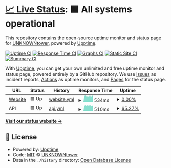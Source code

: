 # [📈 Live Status](https://status.unktower.com): <!--live status--> **🟩 All systems operational**

This repository contains the open-source uptime monitor and status page for [UNKNOWNtower](http://unktower.com), powered by [Upptime](https://github.com/upptime/upptime).

[![Uptime CI](https://github.com/koj-co/upptime/workflows/Uptime%20CI/badge.svg)](https://github.com/koj-co/upptime/actions?query=workflow%3A%22Uptime+CI%22)
[![Response Time CI](https://github.com/koj-co/upptime/workflows/Response%20Time%20CI/badge.svg)](https://github.com/koj-co/upptime/actions?query=workflow%3A%22Response+Time+CI%22)
[![Graphs CI](https://github.com/koj-co/upptime/workflows/Graphs%20CI/badge.svg)](https://github.com/koj-co/upptime/actions?query=workflow%3A%22Graphs+CI%22)
[![Static Site CI](https://github.com/koj-co/upptime/workflows/Static%20Site%20CI/badge.svg)](https://github.com/koj-co/upptime/actions?query=workflow%3A%22Static+Site+CI%22)
[![Summary CI](https://github.com/koj-co/upptime/workflows/Summary%20CI/badge.svg)](https://github.com/koj-co/upptime/actions?query=workflow%3A%22Summary+CI%22)

With [Upptime](https://upptime.js.org), you can get your own unlimited and free uptime monitor and status page, powered entirely by a GitHub repository. We use [Issues](https://github.com/unktower/upptime/issues) as incident reports, [Actions](https://github.com/unktower/upptime/actions) as uptime monitors, and [Pages](https://status.unktower.com) for the status page.

<!--start: status pages-->
<!-- This summary is generated by Upptime (https://github.com/upptime/upptime) -->
<!-- Do not edit this manually, your changes will be overwritten -->
<!-- prettier-ignore -->
| URL | Status | History | Response Time | Uptime |
| --- | ------ | ------- | ------------- | ------ |
| <img alt="" src="https://favicons.githubusercontent.com/unktower.com" height="13"> [Website](https://unktower.com) | 🟩 Up | [website.yml](https://github.com/unktower/upptime/commits/HEAD/history/website.yml) | <details><summary><img alt="Response time graph" src="./graphs/website/response-time-week.png" height="20"> 534ms</summary><br><a href="https://status.unktower.com/history/website"><img alt="Response time 602" src="https://img.shields.io/endpoint?url=https%3A%2F%2Fraw.githubusercontent.com%2Funktower%2Fupptime%2FHEAD%2Fapi%2Fwebsite%2Fresponse-time.json"></a><br><a href="https://status.unktower.com/history/website"><img alt="24-hour response time 554" src="https://img.shields.io/endpoint?url=https%3A%2F%2Fraw.githubusercontent.com%2Funktower%2Fupptime%2FHEAD%2Fapi%2Fwebsite%2Fresponse-time-day.json"></a><br><a href="https://status.unktower.com/history/website"><img alt="7-day response time 534" src="https://img.shields.io/endpoint?url=https%3A%2F%2Fraw.githubusercontent.com%2Funktower%2Fupptime%2FHEAD%2Fapi%2Fwebsite%2Fresponse-time-week.json"></a><br><a href="https://status.unktower.com/history/website"><img alt="30-day response time 715" src="https://img.shields.io/endpoint?url=https%3A%2F%2Fraw.githubusercontent.com%2Funktower%2Fupptime%2FHEAD%2Fapi%2Fwebsite%2Fresponse-time-month.json"></a><br><a href="https://status.unktower.com/history/website"><img alt="1-year response time 602" src="https://img.shields.io/endpoint?url=https%3A%2F%2Fraw.githubusercontent.com%2Funktower%2Fupptime%2FHEAD%2Fapi%2Fwebsite%2Fresponse-time-year.json"></a></details> | <details><summary><a href="https://status.unktower.com/history/website">0.00%</a></summary><a href="https://status.unktower.com/history/website"><img alt="All-time uptime 86.12%" src="https://img.shields.io/endpoint?url=https%3A%2F%2Fraw.githubusercontent.com%2Funktower%2Fupptime%2FHEAD%2Fapi%2Fwebsite%2Fuptime.json"></a><br><a href="https://status.unktower.com/history/website"><img alt="24-hour uptime 0.00%" src="https://img.shields.io/endpoint?url=https%3A%2F%2Fraw.githubusercontent.com%2Funktower%2Fupptime%2FHEAD%2Fapi%2Fwebsite%2Fuptime-day.json"></a><br><a href="https://status.unktower.com/history/website"><img alt="7-day uptime 0.00%" src="https://img.shields.io/endpoint?url=https%3A%2F%2Fraw.githubusercontent.com%2Funktower%2Fupptime%2FHEAD%2Fapi%2Fwebsite%2Fuptime-week.json"></a><br><a href="https://status.unktower.com/history/website"><img alt="30-day uptime 62.44%" src="https://img.shields.io/endpoint?url=https%3A%2F%2Fraw.githubusercontent.com%2Funktower%2Fupptime%2FHEAD%2Fapi%2Fwebsite%2Fuptime-month.json"></a><br><a href="https://status.unktower.com/history/website"><img alt="1-year uptime 86.12%" src="https://img.shields.io/endpoint?url=https%3A%2F%2Fraw.githubusercontent.com%2Funktower%2Fupptime%2FHEAD%2Fapi%2Fwebsite%2Fuptime-year.json"></a></details>
| <img alt="" src="https://favicons.githubusercontent.com/null" height="13"> API | 🟩 Up | [api.yml](https://github.com/unktower/upptime/commits/HEAD/history/api.yml) | <details><summary><img alt="Response time graph" src="./graphs/api/response-time-week.png" height="20"> 510ms</summary><br><a href="https://status.unktower.com/history/api"><img alt="Response time 502" src="https://img.shields.io/endpoint?url=https%3A%2F%2Fraw.githubusercontent.com%2Funktower%2Fupptime%2FHEAD%2Fapi%2Fapi%2Fresponse-time.json"></a><br><a href="https://status.unktower.com/history/api"><img alt="24-hour response time 553" src="https://img.shields.io/endpoint?url=https%3A%2F%2Fraw.githubusercontent.com%2Funktower%2Fupptime%2FHEAD%2Fapi%2Fapi%2Fresponse-time-day.json"></a><br><a href="https://status.unktower.com/history/api"><img alt="7-day response time 510" src="https://img.shields.io/endpoint?url=https%3A%2F%2Fraw.githubusercontent.com%2Funktower%2Fupptime%2FHEAD%2Fapi%2Fapi%2Fresponse-time-week.json"></a><br><a href="https://status.unktower.com/history/api"><img alt="30-day response time 505" src="https://img.shields.io/endpoint?url=https%3A%2F%2Fraw.githubusercontent.com%2Funktower%2Fupptime%2FHEAD%2Fapi%2Fapi%2Fresponse-time-month.json"></a><br><a href="https://status.unktower.com/history/api"><img alt="1-year response time 502" src="https://img.shields.io/endpoint?url=https%3A%2F%2Fraw.githubusercontent.com%2Funktower%2Fupptime%2FHEAD%2Fapi%2Fapi%2Fresponse-time-year.json"></a></details> | <details><summary><a href="https://status.unktower.com/history/api">65.27%</a></summary><a href="https://status.unktower.com/history/api"><img alt="All-time uptime 97.15%" src="https://img.shields.io/endpoint?url=https%3A%2F%2Fraw.githubusercontent.com%2Funktower%2Fupptime%2FHEAD%2Fapi%2Fapi%2Fuptime.json"></a><br><a href="https://status.unktower.com/history/api"><img alt="24-hour uptime 100.00%" src="https://img.shields.io/endpoint?url=https%3A%2F%2Fraw.githubusercontent.com%2Funktower%2Fupptime%2FHEAD%2Fapi%2Fapi%2Fuptime-day.json"></a><br><a href="https://status.unktower.com/history/api"><img alt="7-day uptime 65.27%" src="https://img.shields.io/endpoint?url=https%3A%2F%2Fraw.githubusercontent.com%2Funktower%2Fupptime%2FHEAD%2Fapi%2Fapi%2Fuptime-week.json"></a><br><a href="https://status.unktower.com/history/api"><img alt="30-day uptime 92.01%" src="https://img.shields.io/endpoint?url=https%3A%2F%2Fraw.githubusercontent.com%2Funktower%2Fupptime%2FHEAD%2Fapi%2Fapi%2Fuptime-month.json"></a><br><a href="https://status.unktower.com/history/api"><img alt="1-year uptime 97.15%" src="https://img.shields.io/endpoint?url=https%3A%2F%2Fraw.githubusercontent.com%2Funktower%2Fupptime%2FHEAD%2Fapi%2Fapi%2Fuptime-year.json"></a></details>

<!--end: status pages-->

[**Visit our status website →**](https://status.unktower.com)

## 📄 License

- Powered by: [Upptime](https://github.com/upptime/upptime)
- Code: [MIT](./LICENSE) © [UNKNOWNtower](http://unktower.com)
- Data in the `./history` directory: [Open Database License](https://opendatacommons.org/licenses/odbl/1-0/)
